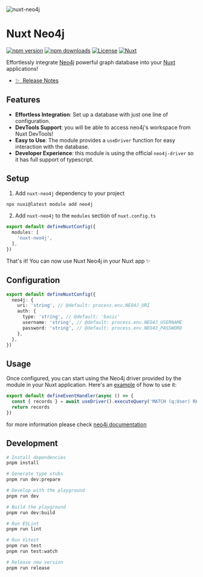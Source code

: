 ![nuxt-neo4j](https://raw.githubusercontent.com/arashsheyda/nuxt-neo4j/main/playground/public/social-card.jpg)

# Nuxt Neo4j

[![npm version][npm-version-src]][npm-version-href]
[![npm downloads][npm-downloads-src]][npm-downloads-href]
[![License][license-src]][license-href]
[![Nuxt][nuxt-src]][nuxt-href]

Effortlessly integrate [Neo4j](https://github.com/neo4j/neo4j) powerful graph database into your [Nuxt](https://github.com/nuxt/nuxt) applications!

- [✨ &nbsp;Release Notes](/CHANGELOG.md)
<!-- - [🏀 Online playground](https://stackblitz.com/github/your-org/nuxt-neo4j?file=playground%2Fapp.vue) -->
<!-- - [📖 &nbsp;Documentation](https://example.com) -->

## Features

- **Effortless Integration**: Set up a database with just one line of configuration.
- **DevTools Support**: you will be able to access neo4j's workspace from Nuxt DevTools!
- **Easy to Use**: The module provides a `useDriver` function for easy interaction with the database.
- **Developer Experience**: this module is using the official `neo4j-driver` so it has full support of typescript.

## Setup

1. Add `nuxt-neo4j` dependency to your project

```bash
npx nuxi@latest module add neo4j
```

2. Add `nuxt-neo4j` to the `modules` section of `nuxt.config.ts`

```ts
export default defineNuxtConfig({
  modules: [
    'nuxt-neo4j',
  ],
})
```

That's it! You can now use Nuxt Neo4j in your Nuxt app ✨

## Configuration

```ts
export default defineNuxtConfig({
  neo4j: {
    uri: 'string', // @default: process.env.NEO4J_URI
    auth: {
      type: 'string', // @default: 'basic'
      username: 'string', // @default: process.env.NEO4J_USERNAME
      password: 'string', // @default: process.env.NEO4J_PASSWORD
    },
  },
})
```

## Usage

Once configured, you can start using the Neo4j driver provided by the module in your Nuxt application. Here's an [example](./playground/server/api/users.get.ts) of how to use it:

```ts
export default defineEventHandler(async () => {
  const { records } = await useDriver().executeQuery('MATCH (q:User) RETURN q LIMIT 25;')
  return records
})
```

for more information please check [neo4j documentation](https://neo4j.com/docs/)

## Development

```bash
# Install dependencies
pnpm install

# Generate type stubs
pnpm run dev:prepare

# Develop with the playground
pnpm run dev

# Build the playground
pnpm run dev:build

# Run ESLint
pnpm run lint

# Run Vitest
pnpm run test
pnpm run test:watch

# Release new version
pnpm run release
```

<!-- Badges -->
[npm-version-src]: https://img.shields.io/npm/v/nuxt-neo4j/latest.svg?style=flat&colorA=020420&colorB=00DC82
[npm-version-href]: https://npmjs.com/package/nuxt-neo4j

[npm-downloads-src]: https://img.shields.io/npm/dm/nuxt-neo4j.svg?style=flat&colorA=020420&colorB=00DC82
[npm-downloads-href]: https://npmjs.com/package/nuxt-neo4j

[license-src]: https://img.shields.io/npm/l/nuxt-neo4j.svg?style=flat&colorA=020420&colorB=00DC82
[license-href]: https://npmjs.com/package/nuxt-neo4j

[nuxt-src]: https://img.shields.io/badge/Nuxt-020420?logo=nuxt.js
[nuxt-href]: https://nuxt.com
